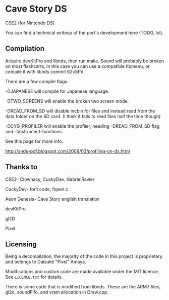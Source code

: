 # Cave Story DS
CSE2 (for Nintendo DS)

You can find a technical writeup of the port's development here (TODO, lol).

## Compilation
Acquire devKitPro and libnds, then run make. Sound will probably be broken on most flashcarts, in this case you can use a compatible hbmenu, or compile it with libnds commit 62c8ffd.

There are a few compile flags. 

-DJAPANESE will compile for Japanese language.

-DTWO_SCREENS will enable the broken two screen mode.

-DREAD_FROM_SD will disable incbin for files and instead read from the data folder on the SD card. (I think it fails to read files half the time though)

-DCYG_PROFILER will enable the profiler, needing -DREAD_FROM_SD flag and -finstrument-functions. 

See this page for more info. 
 
http://ands-pdf.blogspot.com/2009/03/profiling-on-ds.html

## Thanks to
CSE2- Clownacy, CuckyDev, GabrielRavier

CuckyDev- font code, fopen.c

Aeon Genesis- Cave Story english translation

devKitPro

gl2D

Pixel


## Licensing

Being a decompilation, the majority of the code in this project is proprietary
and belongs to Daisuke "Pixel" Amaya.

Modifications and custom code are made available under the MIT licence. See
`LICENCE.txt` for details.

There is some code that is modified from libnds. These are the ARM7 files, gl2d, soundFifo, and vram allocation in Draw.cpp.